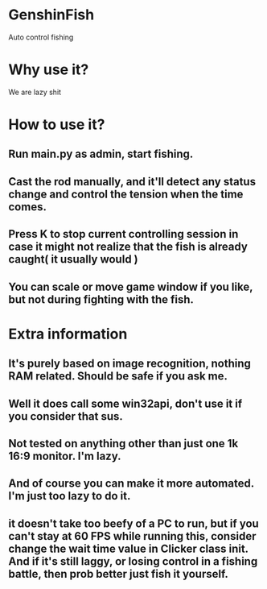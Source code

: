 # GenshinFish
 Auto control fishing

# Why use it?
We are lazy shit

# How to use it?
## Run main.py as admin, start fishing. 
## Cast the rod manually, and it'll detect any status change and control the tension when the time comes. 
## Press K to stop current controlling session in case it might not realize that the fish is already caught( it usually would ) 
## You can scale or move game window if you like, but not during fighting with the fish.

# Extra information
## It's purely based on image recognition, nothing RAM related. Should be safe if you ask me.
## Well it does call some win32api, don't use it if you consider that sus.
## Not tested on anything other than just one 1k 16:9 monitor. I'm lazy.
## And of course you can make it more automated. I'm just too lazy to do it.
## it doesn't take too beefy of a PC to run, but if you can't stay at 60 FPS while running this, consider change the wait time value in Clicker class __init__. And if it's still laggy, or losing control in a fishing battle, then prob better just fish it yourself.